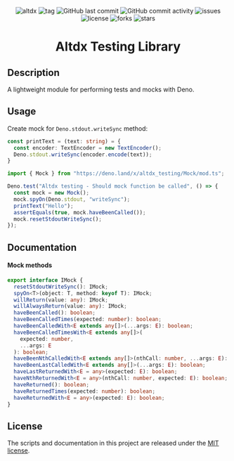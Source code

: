 <div align="center">

![altdx](https://github.com/altdx/testing/actions/workflows/ci.yml/badge.svg)
![tag](https://img.shields.io/github/v/tag/altdx/testing?label=version)
![GitHub last commit](https://img.shields.io/github/last-commit/altdx/testing)
![GitHub commit activity](https://img.shields.io/github/commit-activity/m/altdx/testing)
![issues](https://img.shields.io/github/issues/altdx/testing)
![license](https://img.shields.io/github/license/altdx/testing)
![forks](https://img.shields.io/github/forks/altdx/testing?style=social)
![stars](https://img.shields.io/github/stars/altdx?style=social)

</div>

<h1 align="center">Altdx Testing Library</h1>

## Description

A lightweight module for performing tests and mocks with Deno.

## Usage

Create mock for `Deno.stdout.writeSync` method:

```typescript
const printText = (text: string) = {
  const encoder: TextEncoder = new TextEncoder();
  Deno.stdout.writeSync(encoder.encode(text));
}
```

```typescript
import { Mock } from "https://deno.land/x/altdx_testing/Mock/mod.ts";

Deno.test("Altdx testing - Should mock function be called", () => {
  const mock = new Mock();
  mock.spyOn(Deno.stdout, "writeSync");
  printText("Hello");
  assertEquals(true, mock.haveBeenCalled());
  mock.resetStdoutWriteSync();
});
```

## Documentation

#### Mock methods

```typescript
export interface IMock {
  resetStdoutWriteSync(): IMock;
  spyOn<T>(object: T, method: keyof T): IMock;
  willReturn(value: any): IMock;
  willAlwaysReturn(value: any): IMock;
  haveBeenCalled(): boolean;
  haveBeenCalledTimes(expected: number): boolean;
  haveBeenCalledWith<E extends any[]>(...args: E): boolean;
  haveBeenCalledTimesWith<E extends any[]>(
    expected: number,
    ...args: E
  ): boolean;
  haveBeenNthCalledWith<E extends any[]>(nthCall: number, ...args: E): boolean;
  haveBeenLastCalledWith<E extends any[]>(...args: E): boolean;
  haveLastReturnedWith<E = any>(expected: E): boolean;
  haveNthReturnedWith<E = any>(nthCall: number, expected: E): boolean;
  haveReturned(): boolean;
  haveReturnedTimes(expected: number): boolean;
  haveReturnedWith<E = any>(expected: E): boolean;
}
```

## License

The scripts and documentation in this project are released under the
[MIT license](./LICENSE).
